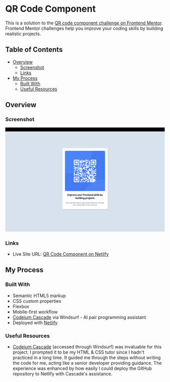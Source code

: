 # QR Code Component

This is a solution to the [QR code component challenge on Frontend Mentor](https://www.frontendmentor.io/challenges/qr-code-component-iux_sIO_H). Frontend Mentor challenges help you improve your coding skills by building realistic projects.

## Table of Contents

- [Overview](#overview)
  - [Screenshot](#screenshot)
  - [Links](#links)
- [My Process](#my-process)
  - [Built With](#built-with)
  - [Useful Resources](#useful-resources)

## Overview

### Screenshot

![QR Code Component Screenshot](./images/screenshot.png)

### Links

- Live Site URL: [QR Code Component on Netlify](https://dulcet-pony-f01b5d.netlify.app/)

## My Process

### Built With

- Semantic HTML5 markup
- CSS custom properties
- Flexbox
- Mobile-first workflow
- [Codeium Cascade](https://codeium.com/cascade) via Windsurf - AI pair programming assistant
- Deployed with [Netlify](https://www.netlify.com/)

### Useful Resources

- [Codeium Cascade](https://codeium.com/cascade) (accessed through Windsurf) was invaluable for this project. I prompted it to be my HTML & CSS tutor since I hadn't practiced in a long time. It guided me through the steps without writing the code for me, acting like a senior developer providing guidance. The experience was enhanced by how easily I could deploy the GitHub repository to Netlify with Cascade's assistance.
